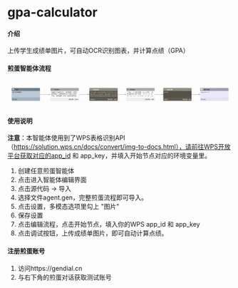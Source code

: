 # gpa-calculator

#### 介绍
上传学生成绩单图片，可自动OCR识别图表，并计算点绩（GPA）

#### 煎蛋智能体流程
![alt text](image.png)

#### 使用说明
**注意**：本智能体使用到了WPS表格识别API （https://solution.wps.cn/docs/convert/img-to-docs.html），请前往WPS开放平台获取对应的app_id 和 app_key，并填入开始节点对应的环境变量里。


1. 创建任意煎蛋智能体
2. 点击进入智能体编辑界面
3. 点击源代码 -> 导入
4. 选择文件agent.gen，完整煎蛋流程即可导入。
5. 点击设置，多模态选项里勾上 "图片"
6. 保存设置
7. 点击编辑流程，点击开始节点，填入你的WPS app_id 和 app_key
8. 点击调试按钮，上传成绩单图片，即可自动计算点绩。

#### 注册煎蛋账号

1.  访问https://gendial.cn
2.  与右下角的煎蛋对话获取测试账号
